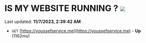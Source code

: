 # IS MY WEBSITE RUNNING ? [![](https://img.shields.io/static/v1?label=Sponsor&message=%E2%9D%A4&logo=GitHub&color=%23fe8e86)](https://github.com/sponsors/<username>)

Last updated: **11/7/2023, 2:39:42 AM**

- `GET` [https://youssefservice.me](https://youssefservice.me) - **Up** (1162ms)
